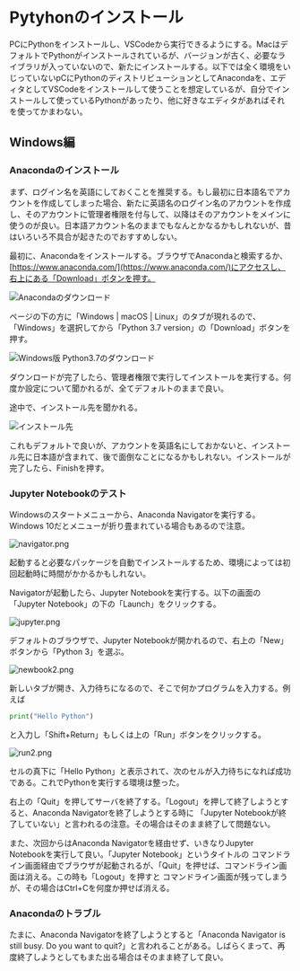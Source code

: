 # Pytyhonのインストール

PCにPythonをインストールし、VSCodeから実行できるようにする。MacはデフォルトでPythonがインストールされているが、バージョンが古く、必要なライブラリが入っていないので、新たにインストールする。以下では全く環境をいじっていないpCにPythonのディストリビューションとしてAnacondaを、エディタとしてVSCodeをインストールして使うことを想定しているが、自分でインストールして使っているPythonがあったり、他に好きなエディタがあればそれを使ってかまわない。

## Windows編

### Anacondaのインストール

まず、ログイン名を英語にしておくことを推奨する。もし最初に日本語名でアカウントを作成してしまった場合、新たに英語名のログイン名のアカウントを作成し、そのアカウントに管理者権限を付与して、以降はそのアカウントをメインに使うのが良い。日本語アカウント名のままでもなんとかなるかもしれないが、昔はいろいろ不具合が起きたのでおすすめしない。

最初に、Anacondaをインストールする。ブラウザでAnacondaと検索するか、[https://www.anaconda.com/](https://www.anaconda.com/)にアクセスし、右上にある「Download」ボタンを押す。

![Anacondaのダウンロード](fig/anaconda_download.png)

ページの下の方に「Windows | macOS | Linux」のタブが現れるので、「Windows」を選択してから「Python 3.7 version」の「Download」ボタンを押す。

![Windows版 Python3.7のダウンロード](fig/windows_download.png)

ダウンロードが完了したら、管理者権限で実行してインストールを実行する。何度か設定について聞かれるが、全てデフォルトのままで良い。

途中で、インストール先を聞かれる。

![インストール先](fig/install_path.png)

これもデフォルトで良いが、アカウントを英語名にしておかないと、インストール先に日本語が含まれて、後で面倒なことになるかもしれない。インストールが完了したら、Finishを押す。

### Jupyter Notebookのテスト

Windowsのスタートメニューから、Anaconda Navigatorを実行する。Windows 10だとメニューが折り畳まれている場合もあるので注意。

![navigator.png](fig/navigator.png)

起動すると必要なパッケージを自動でインストールするため、環境によっては初回起動時に時間がかかるかもしれない。

Navigatorが起動したら、Jupyter Notebookを実行する。以下の画面の「Jupyter Notebook」の下の「Launch」をクリックする。

![jupyter.png](fig/jupyter.png)

デフォルトのブラウザで、Jupyter Notebookが開かれるので、右上の「New」ボタンから「Python 3」を選ぶ。

![newbook2.png](fig/newbook2.png)

新しいタブが開き、入力待ちになるので、そこで何かプログラムを入力する。例えば

```py
print("Hello Python")
```

と入力し「Shift+Return」もしくは上の「Run」ボタンをクリックする。

![run2.png](fig/run2.png)

セルの真下に「Hello Python」と表示されて、次のセルが入力待ちになれば成功である。これでPythonを実行する環境は整った。

右上の「Quit」を押してサーバを終了する。「Logout」を押して終了しようとすると、Anaconda Navigatorを終了しようとする時に
「Jupyter Notebookが終了していない」と言われるの注意。その場合はそのまま終了して問題ない。

また、次回からはAnaconda Navigatorを経由せず、いきなりJupyter Notebookを実行して良い。「Jupyter Notebook」というタイトルの
コマンドライン画面経由でブラウザが起動されるが、「Quit」を押せば、コマンドライン画面は消える。この時も「Logout」を押すと
コマンドライン画面が残ってしまうが、その場合はCtrl+Cを何度か押せば消える。

### Anacondaのトラブル

たまに、Anaconda Navigatorを終了しようとすると「Anaconda Navigator is still busy. Do you want to quit?」と言われることがある。しばらくまって、再度終了しようとしてもまた出る場合はそのまま終了して良い。
